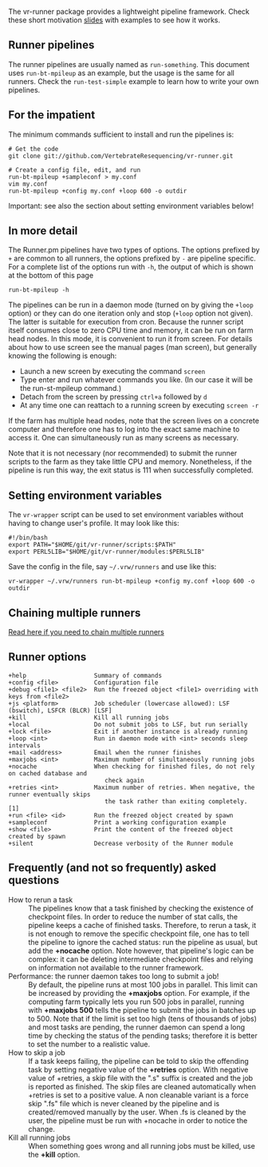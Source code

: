The vr-runner package provides a lightweight pipeline framework.
Check these short motivation [slides](https://raw.githubusercontent.com/VertebrateResequencing/vr-runner/master/about-runners.pdf) with examples to see how it works.

Runner pipelines
----------------
The runner pipelines are usually named as `run-something`. This document uses
`run-bt-mpileup` as an example, but the usage is the same for all runners. 
Check the `run-test-simple` example to learn how to write your own pipelines.

For the impatient
-----------------
The minimum commands sufficient to install and run the pipelines is:

    # Get the code
    git clone git://github.com/VertebrateResequencing/vr-runner.git

    # Create a config file, edit, and run
    run-bt-mpileup +sampleconf > my.conf
    vim my.conf
    run-bt-mpileup +config my.conf +loop 600 -o outdir

Important: see also the section about setting environment variables below!

In more detail
--------------
The Runner.pm pipelines have two types of options. The options prefixed by `+` are common to all runners, the options prefixed by `-` are pipeline specific. For a complete list of the options run with `-h`, the output of which is shown at the bottom of this page

    run-bt-mpileup -h

The pipelines can be run in a daemon mode (turned on by giving the `+loop` option) or they can do one iteration only and stop (`+loop` option not given). The latter is suitable for execution from cron. Because the runner script itself consumes close to zero CPU time and memory, it can be run on farm head nodes. In this mode, it is convenient to run it from screen. For details about how to use screen see the manual pages (man screen), but generally knowing the following is enough:

  * Launch a new screen by executing the command `screen`
  * Type enter and run whatever commands you like. (In our case it will be the run-st-mpileup command.)
  * Detach from the screen by pressing `ctrl+a` followed by `d`
  * At any time one can reattach to a running screen by executing `screen -r`

If the farm has multiple head nodes, note that the screen lives on a concrete computer and therefore one has to log into the exact same machine to access it. One can simultaneously run as many screens as necessary.

Note that it is not necessary (nor recommended) to submit the runner scripts to the farm as they take little CPU and memory. Nonetheless, if the pipeline is run this way, the exit status is 111 when successfully completed. 

Setting environment variables
-----------------------------
The `vr-wrapper` script can be used to set environment variables without having
to change user's profile. It may look like this:

    #!/bin/bash
    export PATH="$HOME/git/vr-runner/scripts:$PATH"
    export PERL5LIB="$HOME/git/vr-runner/modules:$PERL5LIB"

Save the config in the file, say `~/.vrw/runners` and use like this:

    vr-wrapper ~/.vrw/runners run-bt-mpileup +config my.conf +loop 600 -o outdir


Chaining multiple runners
-------------------------
[Read here if you need to chain multiple runners](chaining-runners.md)


Runner options
--------------

    +help                   Summary of commands
    +config <file>          Configuration file
    +debug <file1> <file2>  Run the freezed object <file1> overriding with keys from <file2>
    +js <platform>          Job scheduler (lowercase allowed): LSF (bswitch), LSFCR (BLCR) [LSF]
    +kill                   Kill all running jobs
    +local                  Do not submit jobs to LSF, but run serially
    +lock <file>            Exit if another instance is already running
    +loop <int>             Run in daemon mode with <int> seconds sleep intervals
    +mail <address>         Email when the runner finishes
    +maxjobs <int>          Maximum number of simultaneously running jobs
    +nocache                When checking for finished files, do not rely on cached database and 
                               check again
    +retries <int>          Maximum number of retries. When negative, the runner eventually skips
                               the task rather than exiting completely. [1]
    +run <file> <id>        Run the freezed object created by spawn
    +sampleconf             Print a working configuration example
    +show <file>            Print the content of the freezed object created by spawn
    +silent                 Decrease verbosity of the Runner module

Frequently (and not so frequently) asked questions
--------------------------------------------------
<dl>
<dt>How to rerun a task</dt>
<dd>The pipelines know that a task finished by checking the existence of
checkpoint files. In order to reduce the number of stat calls, the pipeline
keeps a cache of finished tasks. Therefore, to rerun a task, it is not enough
to remove the specific checkpoint file, one has to tell the pipeline to ignore
the cached status: run the pipeline as usual, but add the <b>+nocache</b>
option. Note however, that pipeline's logic can be complex: it can be deleting
intermediate checkpoint files and relying on information not available to the
runner framework.
</dd>

<dt>Performance: the runner daemon takes too long to submit a job!</dt>
<dd>By default, the pipeline runs at most 100 jobs in parallel. This limit
can be increased by providing the <b>+maxjobs</b> option. 
For example, if the computing farm typically lets you run 500 jobs in parallel, running
with <b>+maxjobs 500</b> tells the pipeline to submit the jobs in batches up to 500.
Note that if the limit is set too high (tens of thousands of jobs) and most tasks
are pending, the runner daemon can spend a long time by checking the status of the
pending tasks; therefore it is better to set the number to a realistic value.
</dd>

<dt>How to skip a job</dt>
<dd>If a task keeps failing, the pipeline can be told to skip the offending task by setting negative value of the <b>+retries</b> option. With negative value of +retries, a skip file with the ".s" suffix is created and the job is reported as finished. The skip files are cleaned automatically when +retries is set to a positive value. A non cleanable variant is a force skip ".fs" file which is never cleaned by the pipeline and is created/removed manually by the user. When .fs is cleaned by the user, the pipeline must be run with +nocache in order to notice the change.
</dd>

<dt>Kill all running jobs</dt>
<dd>When something goes wrong and all running jobs must be killed, use the <b>+kill</b> option.
</dd>
</dl>


